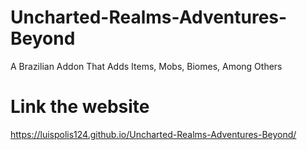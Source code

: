 # Uncharted-Realms-Adventures-Beyond
A Brazilian Addon That Adds Items, Mobs, Biomes, Among Others
# Link the website
https://luispolis124.github.io/Uncharted-Realms-Adventures-Beyond/
